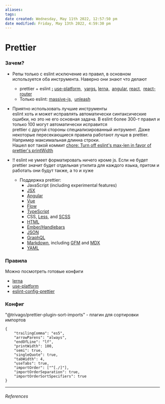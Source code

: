 ```yaml
---
aliases: 
tags: 
date created: Wednesday, May 11th 2022, 12:57:50 pm
date modified: Friday, May 13th 2022, 4:59:30 pm
---
```


# Prettier

### Зачем?

- Репы только с eslint исключение из правил, в основном используется оба инструмента. Наверно они знают что делают
	- prettier + eslint **[:](https://github.com/use-platform/use-platform "Follow link")** [use-platform,](https://github.com/use-platform/use-platform "Follow link")  [yargs](https://github.com/yargs/yargs "Follow link")**,** [lerna,](https://github.com/lerna/lerna "Follow link")  [angular](https://github.com/angular/angular "Follow link"), [react,](https://github.com/ui-router/react "Follow link")  [react-router](https://github.com/remix-run/react-router "Follow link")
	- Только eslint: [massive-js,](https://gitlab.com/dmfay/massive-js "Follow link")  [unleash](https://github.com/Netflix/unleash "Follow link")
- Приятно использовать лучшие инструменты  
	eslint хоть и может исправлять автоматически синтаксические ошибки, но это не его основная задача. В eslint более 300-т правил и только 100 могут автоматически исправится  
	prettier с другой стороны специализированный интрумент. Даже некоторые пересекающиеся правила работают лучше в prettier. Например максимальная длинна строки.  
	Нашел вот такой коммит [chore: Turn off eslint's max-len in favor of prettier's printWidth](https://github.com/lerna/lerna/commit/9697b17ef83e316bcd40c733d04a894deaab2c9a "Follow link")

- !! eslint не умеет форматировать ничего кроме js. Если не будет prettier значит будет отдельная утилита для каждого языка, притом и работать они будут также, а то и хуже 
	- Поддержка prettier:
		- JavaScript (including experimental features)
		- [JSX](https://facebook.github.io/jsx/ "Follow link")
		- [Angular](https://angular.io/ "Follow link")
		- [Vue](https://vuejs.org/ "Follow link")
		- [Flow](https://flow.org/ "Follow link")
		- [TypeScript](https://www.typescriptlang.org/ "Follow link")
		- CSS, [Less](http://lesscss.org/ "Follow link"), and [SCSS](https://sass-lang.com/ "Follow link")
		- [HTML](https://en.wikipedia.org/wiki/HTML "Follow link")
		- [Ember/Handlebars](https://handlebarsjs.com/ "Follow link")
		- [JSON](https://json.org/ "Follow link")
		- [GraphQL](https://graphql.org/ "Follow link")
		- [Markdown](https://commonmark.org/ "Follow link"), including [GFM](https://github.github.com/gfm/ "Follow link") and [MDX](https://mdxjs.com/ "Follow link")
		- [YAML](https://yaml.org/ "Follow link")

### Правила

Можно посмотреть готовые конфиги
- [lerna](https://github.com/lerna/lerna)
- [use-platform](https://github.com/use-platform/use-platform)
- [eslint-config-prettier](https://github.com/prettier/eslint-config-prettier)

### Конфиг

"@trivago/prettier-plugin-sort-imports" - плагин для сортировки импортов

```
{
	"trailingComma": "es5",
	"arrowParens": "always",
	"endOfLine": "lf",
	"printWidth": 100,
	"semi": true,
	"singleQuote": true,
	"tabWidth": 4,
	"useTabs": true,
	"importOrder": ["^[./]"],
	"importOrderSeparation": true,
	"importOrderSortSpecifiers": true
}

```

---

###### References
